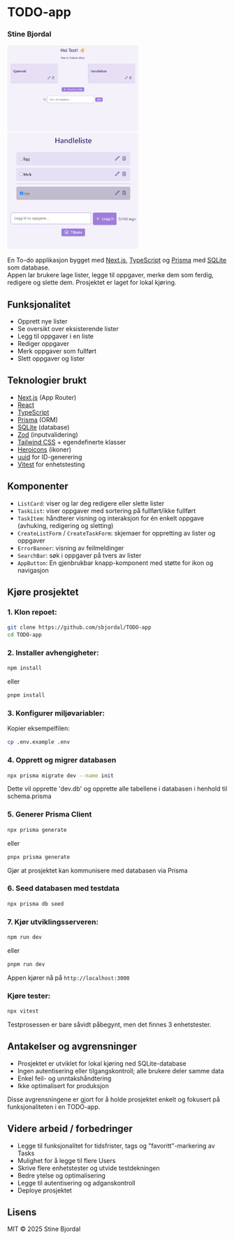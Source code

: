 # TODO-app
### **Stine Bjordal**
<img src="public/images/dashboard.png" alt="Skjermbilde av dashboard" width="300"/>
<img src="public/images/listpage.png" alt="Skjermbilde av listpage" width="300"/>


En To-do applikasjon bygget med [Next.js](https://nextjs.org/), [TypeScript](https://www.typescriptlang.org/) og [Prisma](https://www.prisma.io/) med [SQLite](https://www.sqlite.org/) som database.  
Appen lar brukere lage lister, legge til oppgaver, merke dem som ferdig, redigere og slette dem. Prosjektet er laget for lokal kjøring.

## Funksjonalitet
- Opprett nye lister  
- Se oversikt over eksisterende lister  
- Legg til oppgaver i en liste  
- Rediger oppgaver  
- Merk oppgaver som fullført  
- Slett oppgaver og lister 

## Teknologier brukt
- [Next.js](https://nextjs.org/) (App Router)  
- [React](https://react.dev/)  
- [TypeScript](https://www.typescriptlang.org/)  
- [Prisma](https://www.prisma.io/) (ORM)  
- [SQLite](https://www.sqlite.org/) (database)  
- [Zod](https://zod.dev/) (inputvalidering)  
- [Tailwind CSS](https://tailwindcss.com/) + egendefinerte klasser  
- [Heroicons](https://heroicons.com/) (ikoner)  
- [uuid](https://www.npmjs.com/package/uuid) for ID-generering
- [Vitest](https://vitest.dev/) for enhetstesting

## Komponenter
- `ListCard`: viser og lar deg redigere eller slette lister  
- `TaskList`: viser oppgaver med sortering på fullført/ikke fullført
- `TaskItem`: håndterer visning og interaksjon for én enkelt oppgave (avhuking, redigering og sletting)
- `CreateListForm` / `CreateTaskForm`: skjemaer for oppretting av lister og oppgaver  
- `ErrorBanner`: visning av feilmeldinger  
- `SearchBar`: søk i oppgaver på tvers av lister
- `AppButton`: En gjenbrukbar knapp-komponent med støtte for ikon og navigasjon

## Kjøre prosjektet
### 1. **Klon repoet:**
```bash 
git clone https://github.com/sbjordal/TODO-app
cd TODO-app
```
### 2. **Installer avhengigheter:**
```bash 
npm install
```
eller 
```bash 
pnpm install
```
### 3. **Konfigurer miljøvariabler:**
Kopier eksempelfilen: 
```bash 
cp .env.example .env
```  
### 4. **Opprett og migrer databasen**
```bash 
npx prisma migrate dev --name init
```
Dette vil opprette 'dev.db' og opprette alle tabellene i databasen i henhold til schema.prisma
### 5. **Generer Prisma Client**
```bash 
npx prisma generate
``` 
eller 
```bash 
pnpx prisma generate
``` 
Gjør at prosjektet kan kommunisere med databasen via Prisma
### 6. **Seed databasen med testdata**
```bash 
npx prisma db seed
```
### 7. **Kjør utviklingsserveren**: 
```bash 
npm run dev
``` 
eller 
```bash
pnpm run dev
``` 
Appen kjører nå på `http://localhost:3000`

### Kjøre tester:
```bash 
npx vitest 
```
Testprosessen er bare såvidt påbegynt, men det finnes 3 enhetstester.
## Antakelser og avgrensninger
- Prosjektet er utviklet for lokal kjøring ned SQLite-database
- Ingen autentisering eller tilgangskontroll; alle brukere deler samme data
- Enkel feil- og unntakshåndtering
- Ikke optimalisert for produksjon

Disse avgrensningene er gjort for å holde prosjektet enkelt og fokusert på funksjonaliteten i en TODO-app.

## Videre arbeid / forbedringer
- Legge til funksjonalitet for tidsfrister, tags og "favoritt"-markering av Tasks
- Mulighet for å legge til flere Users
- Skrive flere enhetstester og utvide testdekningen
- Bedre ytelse og optimalisering
- Legge til autentisering og adganskontroll
- Deploye prosjektet

## Lisens

MIT © 2025 Stine Bjordal